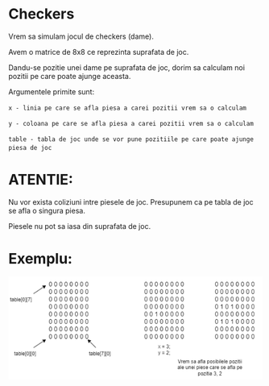# Checkers

Vrem sa simulam jocul de checkers (dame).

Avem o matrice de 8x8 ce reprezinta suprafata de joc.

Dandu-se pozitie unei dame pe suprafata de joc, dorim sa calculam noi pozitii pe care poate ajunge aceasta.

Argumentele primite sunt:

`x - linia pe care se afla piesa a carei pozitii vrem sa o calculam`

`y - coloana pe care se afla piesa a carei pozitii vrem sa o calculam`

`table - tabla de joc unde se vor pune pozitiile pe care poate ajunge piesa de joc`



# ATENTIE:

Nu vor exista coliziuni intre piesele de joc. Presupunem ca pe tabla de joc se afla o singura piesa.

Piesele nu pot sa iasa din suprafata de joc.


# Exemplu:

![example](matrix.png)
